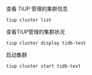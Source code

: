 查看 TiUP 管理的集群信息

```shell
tiup cluster list
```

查看TiUP管理的集群状况

```shell
tiup cluster display tidb-test
```

启动集群

```
tiup cluster start tidb-test
```

